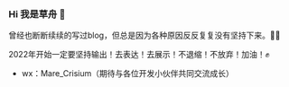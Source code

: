 ### Hi 我是草舟 👋

曾经也断断续续的写过blog，但总是因为各种原因反反复复没有坚持下来。😮‍💨

2022年开始一定要坚持输出！去表达！去展示！不退缩！不放弃！加油！✊

- wx：Mare_Crisium（期待与各位开发小伙伴共同交流成长）
